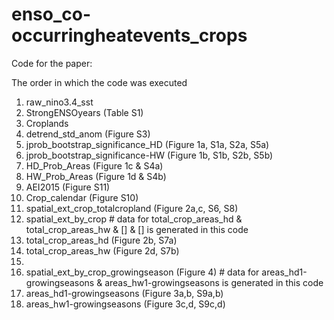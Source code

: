 # enso_co-occurringheatevents_crops

Code for the paper: 

The order in which the code was executed

1. raw_nino3.4_sst
2. StrongENSOyears (Table S1)
3. Croplands
4. detrend_std_anom (Figure S3)
5. jprob_bootstrap_significance_HD (Figure 1a, S1a, S2a, S5a)
6. jprob_bootstrap_significance-HW (Figure 1b, S1b, S2b, S5b)
7. HD_Prob_Areas (Figure 1c & S4a)
8. HW_Prob_Areas (Figure 1d & S4b)
9. AEI2015 (Figure S11)
10. Crop_calendar (Figure S10)
11. spatial_ext_crop_totalcropland (Figure 2a,c, S6, S8)
12. spatial_ext_by_crop # data for total_crop_areas_hd & total_crop_areas_hw & [] & [] is generated in this code 
13. total_crop_areas_hd (Figure 2b, S7a)
14. total_crop_areas_hw (Figure 2d, S7b)
15. 
16. spatial_ext_by_crop_growingseason (Figure 4) # data for areas_hd1-growingseasons & areas_hw1-growingseasons is generated in this code
17. areas_hd1-growingseasons (Figure 3a,b, S9a,b)
18. areas_hw1-growingseasons (Figure 3c,d, S9c,d)

